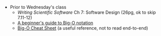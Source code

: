 - Prior to Wednesday's class
   + _Writing Scientific Software_ Ch 7: Software Design (26pg, ok to skip 7.11-12)
   + [A beginner's guide to Big-O notation](https://rob-bell.net/2009/06/a-beginners-guide-to-big-o-notation/)
   + [Big-O Cheat Sheet](http://bigocheatsheet.com/)  (a useful reference, not to read end-to-end)
<!--     + Submit [Lab 2](labs/lab2/) -->
